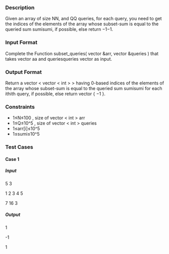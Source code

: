 ### Description

Given an array of size NN, and QQ queries, for each query, you need to get the indices of the elements of the array whose subset-sum is equal to the queried sum sumisumi​, if possible, else return −1−1.

### Input Format

Complete the Function subset_queries( vector &arr, vector &queries ) that takes vector aa and queriesqueries vector as input.

### Output Format

Return a vector < vector < int > > having 0-based indices of the elements of the array whose subset-sum is equal to the queried sum sumisumi​ for each ithith query, if possible, else return vector { −1 }.

### Constraints

- 1≤N≤100   , size of vector < int > arr
- 1≤Q≤10^5   ,  size of vector < int > queries
- 1≤arr[i]≤10^5
- 1≤sumi​≤10^5


### Test Cases

#### Case 1
##### Input
5 3

1 2 3 4 5

7 16 3

##### Output
1

-1

1